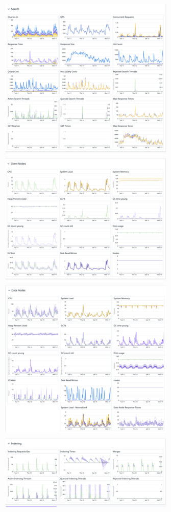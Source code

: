 



![alt text](wos-search-overall-image.png)


![alt text](wos-search-client-image.png)


![alt text](wos-search-data-image.png)



![alt text](wos-daily-load-image.png)